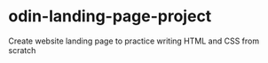 # odin-landing-page-project

Create website landing page to practice writing HTML and CSS from scratch
